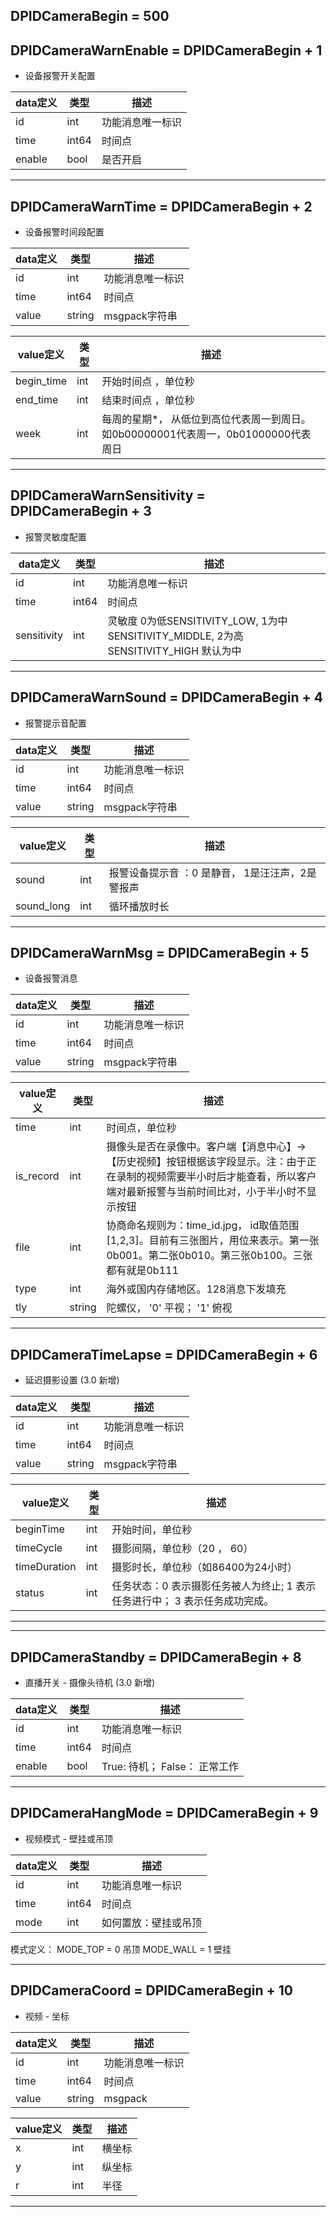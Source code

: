## DPIDCameraBegin = 500
## DPIDCameraWarnEnable = DPIDCameraBegin + 1

* 设备报警开关配置

|  data定义 |    类型| 描述 | 
|---|---|---|
|id|int| 功能消息唯一标识|
|time| int64| 时间点 |
|enable|bool| 是否开启 |


---

## DPIDCameraWarnTime = DPIDCameraBegin + 2

*  设备报警时间段配置

|  data定义 |    类型| 描述 | 
|---|---|---|
|id|int| 功能消息唯一标识|
|time| int64| 时间点 |
|value|string|  msgpack字符串 |
 
 
|  value定义 |  类型|   描述 | 
|---|---|---|
|begin_time|int| 开始时间点 ，单位秒|
|end_time|int| 结束时间点 ，单位秒|
|week|int| 每周的星期*， 从低位到高位代表周一到周日。如0b00000001代表周一，0b01000000代表周日 |
 

---

## DPIDCameraWarnSensitivity = DPIDCameraBegin + 3

*  报警灵敏度配置

|  data定义 |    类型| 描述 | 
|---|---|---|
|id|int| 功能消息唯一标识|
|time| int64| 时间点 |
|sensitivity|int| 灵敏度 0为低SENSITIVITY_LOW, 1为中SENSITIVITY_MIDDLE, 2为高SENSITIVITY_HIGH 默认为中 |

---

## DPIDCameraWarnSound = DPIDCameraBegin + 4

*  报警提示音配置

|  data定义 |    类型| 描述 | 
|---|---|---|
|id|int| 功能消息唯一标识|
|time| int64| 时间点 |
|value|string|  msgpack字符串 |

|  value定义 |  类型|   描述 | 
|---|---|---|
|sound|int| 报警设备提示音 ：0 是静音， 1是汪汪声，2是警报声|
|sound_long|int| 循环播放时长 |


---

## DPIDCameraWarnMsg = DPIDCameraBegin + 5 

*  设备报警消息

|  data定义 |    类型| 描述 | 
|---|---|---|
|id|int| 功能消息唯一标识|
|time| int64| 时间点 |
|value|string|  msgpack字符串|


|  value定义 |  类型|   描述 | 
|---|---|---|
|time| int| 时间点，单位秒 |
|is_record|int|摄像头是否在录像中。客户端【消息中心】->【历史视频】按钮根据该字段显示。注：由于正在录制的视频需要半小时后才能查看，所以客户端对最新报警与当前时间比对，小于半小时不显示按钮|
|file|int|协商命名规则为：time_id.jpg， id取值范围[1,2,3]。目前有三张图片，用位来表示。第一张0b001。第二张0b010。第三张0b100。三张都有就是0b111|
|type|int|海外或国内存储地区。128消息下发填充|
|tly|string|陀螺仪， '0' 平视； '1' 俯视|


---

## DPIDCameraTimeLapse = DPIDCameraBegin + 6

*  延迟摄影设置 (3.0 新增) 

|  data定义 |    类型| 描述 | 
|---|---|---|
|id|int| 功能消息唯一标识|
|time| int64| 时间点 |
|value|string| msgpack字符串 |


|  value定义 |  类型|   描述 | 
|---|---|---|
|beginTime |int|开始时间，单位秒|
|timeCycle |int| 摄影间隔，单位秒（20 ， 60）|
|timeDuration |int| 摄影时长，单位秒（如86400为24小时）|
|status|int|任务状态：0 表示摄影任务被人为终止; 1 表示任务进行中； 3 表示任务成功完成。 |


---


---

## DPIDCameraStandby = DPIDCameraBegin + 8

*  直播开关 - 摄像头待机 (3.0 新增) 

|  data定义 |    类型| 描述 | 
|---|---|---|
|id|int| 功能消息唯一标识|
|time| int64| 时间点 |
|enable|bool| True: 待机； False： 正常工作|

---

## DPIDCameraHangMode = DPIDCameraBegin + 9

*  视频模式 - 壁挂或吊顶 

|  data定义 |    类型| 描述 | 
|---|---|---|
|id|int| 功能消息唯一标识|
|time| int64| 时间点 |
|mode|int|  如何置放：壁挂或吊顶 |


模式定义：
MODE_TOP  = 0  吊顶
MODE_WALL = 1  壁挂

---

## DPIDCameraCoord = DPIDCameraBegin + 10

*  视频 - 坐标

|  data定义 |    类型| 描述 | 
|---|---|---|
|id|int| 功能消息唯一标识|
|time| int64| 时间点 |
|value|string|  msgpack |

|  value定义 |  类型|   描述 | 
|---|---|---|
|x |int|横坐标|
|y |int|纵坐标|
|r |int|半径|


---